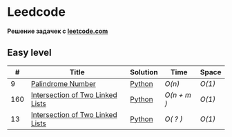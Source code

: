# Leedcode

**Pешение задачек с [leetcode.com](https://leetcode.com)**

## Easy level
|  #  | Title | Solution | Time | Space |
| --- | ----- | -------- | ---- | ----- |
|9| [Palindrome Number](https://leetcode.com/problems/palindrome-number/description/?source=submission-ac) | [Python](./Easy/9.Palindrome_Number.py) | _O(n)_| _O(1)_ ||
|160| [Intersection of Two Linked Lists](https://leetcode.com/problems/intersection-of-two-linked-lists/description/) | [Python](./Easy/160.py) | _O(n + m )_| _O(1)_ ||
|13| [Intersection of Two Linked Lists](https://leetcode.com/problems/roman-to-integer/description/) | [Python](./Easy/13.py) | _O( ? )_| _O(1)_ ||
